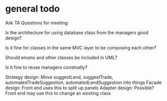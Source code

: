 # general todo

Ask  TA Questions for meeting: 

Is the architecture for using database class from the managers good design?

Is it fine for classes in the same MVC layer to be composing each other?

Should enums and other classes be included in UML?

Is it fine to reuse managers constnatly?


Strategy design: Move suggestLend, suggestTrade, automatedTradeSuggestion, automatedLendSuggestion into things
Facade design: Front end uses this to split up panels
Adapter design: Possible? Front end may use this to change an existing class

